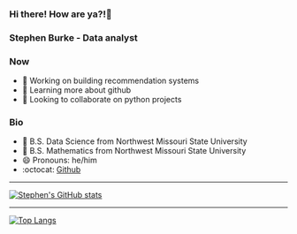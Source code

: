 ### Hi there! How are ya?!👋 

### Stephen Burke - Data analyst

### Now
- 🔭 Working on building recommendation systems
- 🌱 Learning more about github
- 👯 Looking to collaborate on python projects

### Bio
- 📜 B.S. Data Science from Northwest Missouri State University
- 📜 B.S. Mathematics from Northwest Missouri State University
- 😄 Pronouns: he/him
- :octocat: [Github](https://github.com/StephenBurke)
___

[![Stephen's GitHub stats](https://github-readme-stats.vercel.app/api?username=StephenBurke&show_icons=true&theme=panda)](https://github.com/anuraghazra/github-readme-stats)
___
[![Top Langs](https://github-readme-stats.vercel.app/api/top-langs/?username=StephenBurke&show_icons=true&theme=panda&layout=compact)](https://github.com/anuraghazra/github-readme-stats)


<!--
<a href="https://github.com/anuraghazra/github-readme-stats">
  <img align="center" src="https://github-readme-stats.vercel.app/api?username=StephenBurke&show_icons=true&theme=panda" />
</a>
<a href="https://github.com/anuraghazra/github-readme-stats">
  <img align="center" src="https://github-readme-stats.vercel.app/api/top-langs/?username=StephenBurke&show_icons=true&theme=panda&layout=compact" />
</a>


Here are some ideas to get you started:

- 🤔 I’m looking for help with ...
- 💬 Ask me about ...
- 📫 How to reach me: ...
- 😄 Pronouns: ...
- ⚡ Fun fact: ...
-->
